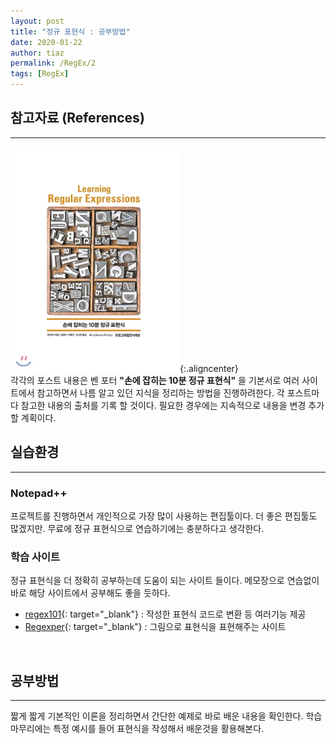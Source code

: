 ```yaml
---
layout: post
title: "정규 표현식 : 공부방법"
date: 2020-01-22
author: tiaz
permalink: /RegEx/2
tags: [RegEx]
---
```

## 참고자료 (References)
---
![손에 잡히는 10분 정규 표현식](/assets/img/content/RegEx/RegEx-book.png){:.aligncenter}
<br>
각각의 포스트 내용은 벤 포터 **"손에 잡히는 10분 정규 표현식"** 을 기본서로 여러 사이트에서 참고하면서 나름 알고 있던 지식을 정리하는 방법을 진행하려한다. 각 포스트마다 참고한 내용의 출처를 기록 할 것이다. 필요한 경우에는 지속적으로 내용을 변경 추가 할 계획이다.
<br/>

## 실습환경
---
### Notepad++
프로젝트를 진행하면서 개인적으로 가장 많이 사용하는 편집툴이다. 더 좋은 편집툴도 많겠지만. 무료에 정규 표현식으로 연습하기에는 충분하다고 생각한다.
<br/>

### 학습 사이트
정규 표현식을 더 정확히 공부하는데 도움이 되는 사이트 들이다. 메모장으로 연습없이 바로 해당 사이트에서 공부해도 좋을 듯하다.
- [regex101](https://regex101.com/){: target="_blank"} : 작성한 표현식 코드로 변환 등 여러기능 제공
- [Regexper](https://regexper.com/){: target="_blank"} : 그림으로 표현식을 표현해주는 사이트
<br/>

## 공부방법
---
짧게 짧게 기본적인 이론을 정리하면서 간단한 예제로 바로 배운 내용을 확인한다. 학습 마무리에는 특정 예시를 들어 표현식을 작성해서 배운것을 활용해본다.
<br/>